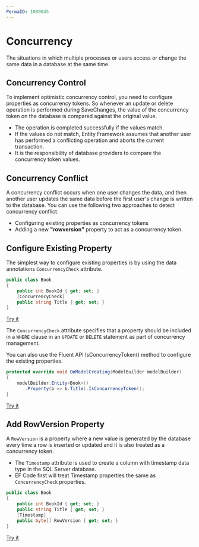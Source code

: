 ```yaml
---
PermaID: 1000045
---
```


# Concurrency

The situations in which multiple processes or users access or change the same data in a database at the same time.

## Concurrency Control

To implement optimistic concurrency control, you need to configure properties as concurrency tokens. So whenever an update or delete operation is performed during SaveChanges, the value of the concurrency token on the database is compared against the original value.

 - The operation is completed successfully if the values match.
 - If the values do not match, Entity Framework assumes that another user has performed a conflicting operation and aborts the current transaction.
 - It is the responsibility of database providers to compare the concurrency token values.

## Concurrency Conflict

A concurrency conflict occurs when one user changes the data, and then another user updates the same data before the first user's change is written to the database. You can use the following two approaches to detect concurrency conflict.

 - Configuring existing properties as concurrency tokens
 - Adding a new **"rowversion"** property to act as a concurrency token.

## Configure Existing Property

The simplest way to configure existing properties is by using the data annotations `ConcurrencyCheck` attribute.

```csharp
public class Book
{
    public int BookId { get; set; }
    [ConcurrencyCheck]
    public string Title { get; set; }
}
```

[Try it](https://dotnetfiddle.net/v1mHtl)

The `ConcurrencyCheck` attribute specifies that a property should be included in a `WHERE` clause in an `UPDATE` or `DELETE` statement as part of concurrency management.

You can also use the Fluent API IsConcurrencyToken() method to configure the existing properties.

```csharp
protected override void OnModelCreating(ModelBuilder modelBuilder)
{
    modelBuilder.Entity<Book>()
       .Property(b => b.Title).IsConcurrencyToken();
}
```

[Try it](https://dotnetfiddle.net/UJSybY)

## Add RowVersion Property

A `RowVersion` is a property where a new value is generated by the database every time a row is inserted or updated and it is also treated as a concurrency token.

 - The `Timestamp` attribute is used to create a column with timestamp data type in the SQL Server database.
 - EF Code first will treat Timestamp properties the same as `ConcurrencyCheck` properties.
 
```csharp
public class Book
{
    public int BookId { get; set; }
    public string Title { get; set; }
    [Timestamp]
    public byte[] RowVersion { get; set; }
}
```

[Try it](https://dotnetfiddle.net/HedUXa)

